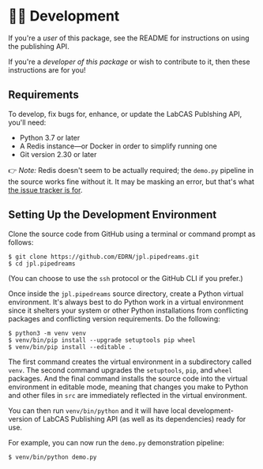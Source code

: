 # 👩‍💻 Development

If you're a _user_ of this package, see the README for instructions on using the publishing API.

If you're a _developer of this package_ or wish to contribute to it, then these instructions are for you!


## Requirements

To develop, fix bugs for, enhance, or update the LabCAS Publshing API, you'll need:

- Python 3.7 or later
- A Redis instance—or Docker in order to simplify running one
- Git version 2.30 or later

👉 _Note:_ Redis doesn't seem to be actually required; the `demo.py` pipeline in the source works fine without it. It may be masking an error, but that's what [the issue tracker is for](https://github.com/EDRN/jpl.pipedreams/issues).


## Setting Up the Development Environment

Clone the source code from GitHub using a terminal or command prompt as follows:

```console
$ git clone https://github.com/EDRN/jpl.pipedreams.git
$ cd jpl.pipedreams
```

(You can choose to use the `ssh` protocol or the GitHub CLI if you prefer.)

Once inside the `jpl.pipedreams` source directory, create a Python virtual environment. It's always best to do Python work in a virtual environment since it shelters your system or other Python installations from conflicting packages and conflicting version requirements. Do the following:


```console
$ python3 -m venv venv
$ venv/bin/pip install --upgrade setuptools pip wheel
$ venv/bin/pip install --editable .
```

The first command creates the virtual environment in a subdirectory called `venv`. The second command upgrades the `setuptools`, `pip`, and `wheel` packages. And the final command installs the source code into the virtual environment in editable mode, meaning that changes you make to Python and other files in `src` are immediately reflected in the virtual environment.

You can then run `venv/bin/python` and it will have local development-version of LabCAS Publishing API (as well as its dependencies) ready for use.

For example, you can now run the `demo.py` demonstration pipeline:

```console
$ venv/bin/python demo.py
```
